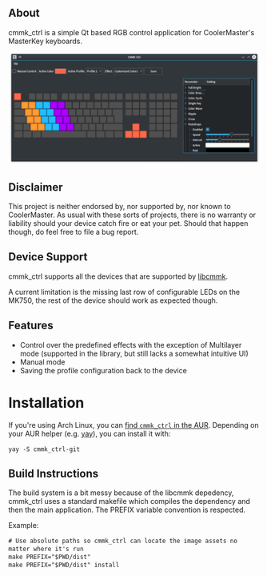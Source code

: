 ## About
cmmk_ctrl is a simple Qt based RGB control application for CoolerMaster's MasterKey keyboards.

![Alt text](/screenshots/main.png?raw=true "Main window")<Paste>

## Disclaimer
This project is neither endorsed by, nor supported by, nor known to CoolerMaster.  As usual with
these sorts of projects, there is no warranty or liability should your device catch fire or eat
your pet.  Should that happen though, do feel free to file a bug report.


## Device Support
cmmk_ctrl supports all the devices that are supported by [libcmmk](https://github.com/chmod222/libcmmk).

A current limitation is the missing last row of configurable LEDs on the MK750, the rest of the
device should work as expected though.

## Features
* Control over the predefined effects with the exception of Multilayer mode (supported in
  the library, but still lacks a somewhat intuitive UI)
* Manual mode
* Saving the profile configuration back to the device

# Installation
If you're using Arch Linux, you can [find `cmmk_ctrl` in the
AUR](https://aur.archlinux.org/packages/cmmk_ctrl-git/). Depending on your AUR helper (e.g.
[yay](https://github.com/Jguer/yay)), you can install it with:
 ```
yay -S cmmk_ctrl-git
```

## Build Instructions
The build system is a bit messy because of the libcmmk depedency, cmmk_ctrl uses a standard makefile
which compiles the dependency and then the main application.  The PREFIX variable convention is
respected.

Example:

    # Use absolute paths so cmmk_ctrl can locate the image assets no matter where it's run
    make PREFIX="$PWD/dist"
    make PREFIX="$PWD/dist" install
